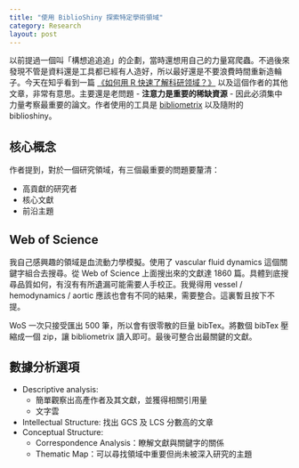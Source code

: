 ```yaml
---
title: "使用 BiblioShiny 探索特定學術領域"
category: Research
layout: post
---
```


以前提過一個叫「構想追追追」的企劃，當時還想用自己的力量寫爬蟲。不過後來發現不管是資料還是工具都已經有人造好，所以最好還是不要浪費時間重新造輪子。今天在知乎看到一篇 [《如何用 R 快速了解科研领域？》](https://zhuanlan.zhihu.com/p/45262484) 以及這個作者的其他文章，非常有意思。主要還是老問題 - **注意力是重要的稀缺資源** - 因此必須集中力量考察最重要的論文。作者使用的工具是 [bibliometrix](https://www.bibliometrix.org) 以及隨附的 biblioshiny。

## 核心概念

作者提到，對於一個研究領域，有三個最重要的問題要釐清：

- 高貢獻的研究者
- 核心文獻
- 前沿主題

## Web of Science

我自己感興趣的領域是血流動力學模擬。使用了 vascular fluid dynamics 這個關鍵字組合去搜尋。從 Web of Science 上面搜出來的文獻達 1860 篇。具體到底搜尋品質如何，有沒有有所遺漏可能需要人手校正。我覺得用 vessel / hemodynamics / aortic 應該也會有不同的結果，需要整合。這裏暫且按下不提。

WoS 一次只接受匯出 500 筆，所以會有很零散的巨量 bibTex。將數個 bibTex 壓縮成一個 zip，讓 bibliometrix 讀入即可。最後可整合出最關鍵的文獻。

## 數據分析選項

- Descriptive analysis:
  - 簡單觀察出高產作者及其文獻，並獲得相關引用量
  - 文字雲
- Intellectual Structure: 找出 GCS 及 LCS 分數高的文章
- Conceptual Structure:
  - Correspondence Analysis：瞭解文獻與關鍵字的關係
  - Thematic Map：可以尋找領域中重要但尚未被深入研究的主題
